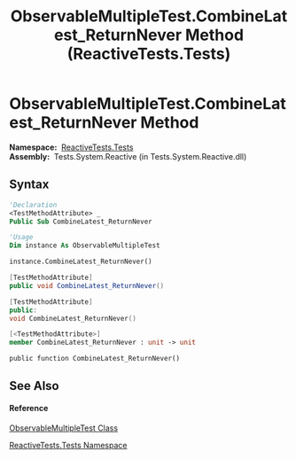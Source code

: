 ﻿---
title: ObservableMultipleTest.CombineLatest_ReturnNever Method  (ReactiveTests.Tests)
TOCTitle: CombineLatest_ReturnNever Method
ms:assetid: M:ReactiveTests.Tests.ObservableMultipleTest.CombineLatest_ReturnNever
ms:mtpsurl: https://msdn.microsoft.com/en-us/library/reactivetests.tests.observablemultipletest.combinelatest_returnnever(v=VS.103)
ms:contentKeyID: 36619498
ms.date: 06/28/2011
mtps_version: v=VS.103
f1_keywords:
- ReactiveTests.Tests.ObservableMultipleTest.CombineLatest_ReturnNever
dev_langs:
- CSharp
- JScript
- VB
- FSharp
- c++
---

# ObservableMultipleTest.CombineLatest\_ReturnNever Method

**Namespace:**  [ReactiveTests.Tests](hh289046\(v=vs.103\).md)  
**Assembly:**  Tests.System.Reactive (in Tests.System.Reactive.dll)

## Syntax

``` vb
'Declaration
<TestMethodAttribute> _
Public Sub CombineLatest_ReturnNever
```

``` vb
'Usage
Dim instance As ObservableMultipleTest

instance.CombineLatest_ReturnNever()
```

``` csharp
[TestMethodAttribute]
public void CombineLatest_ReturnNever()
```

``` c++
[TestMethodAttribute]
public:
void CombineLatest_ReturnNever()
```

``` fsharp
[<TestMethodAttribute>]
member CombineLatest_ReturnNever : unit -> unit 
```

``` jscript
public function CombineLatest_ReturnNever()
```

## See Also

#### Reference

[ObservableMultipleTest Class](hh303586\(v=vs.103\).md)

[ReactiveTests.Tests Namespace](hh289046\(v=vs.103\).md)

